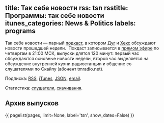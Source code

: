 title: Так себе новости
rss: tsn
rsstitle: Программы: так себе новости
itunes_categories: News & Politics
labels: programs
---
Так себе новости — парный [подкаст][podcast], в котором [Дуг][1] и [Хекс][2]
обсуждают новости прошедшей недели.  Покдаст записывается в [прямом эфире][live]
по четвергам в 21:00 МСК, выпуски длятся 120 минут: первый час обсуждаются
основные новости недели, второй час выделяется на обсуждение внутренней кухни
радиостанции и общение со слушателями по Скайпу (абонент tmradio.net).

Подписка: [RSS][], [iTunes][], [JSON][], [email][].

Статистика: [слушатели][3], [скачивания][4].

[1]: /guests/dugwin/
[2]: /guests/umonkey/
[3]: /programs/tsn/listeners.txt
[4]: http://files.tmradio.net/audio/sosonews/stats.txt
[live]: /live/
[podcast]: /podcast/
[RSS]: http://www.tmradio.net/programs/tsn/index.xml
[iTunes]: itpc://www.tmradio.net/programs/tsn/index.xml
[JSON]: http://www.tmradio.net/programs/tsn/index.json
[email]: /rss/#mail


## Архив выпусков

{{ pagelist(pages, limit=None, label='tsn', show_dates=False) }}
